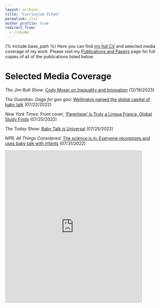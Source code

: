 ```yaml
---
layout: archive
title: "Curriculum Vitae"
permalink: /cv/
author_profile: true
redirect_from:
  - /resume
---
```


{% include base_path %}
Here you can find [my full CV](https://culturologies.co/files/Moser_CV.pdf) and selected media coverage of my work. Please visit my [Publications and Papers](https://culturologies.co/publications) page for full copies of all of the publications listed below.

 Selected Media Coverage
======
<i>The Jim Rutt Show</i>: [Cody Moser on Inequality and Innovation](https://www.jimruttshow.com/cody-moser/) (12/19/2023)

<i>The Guardian: Gaga for goo goo</i>: [Wellington named the global capital of baby talk](https://www.theguardian.com/world/2022/jul/22/gaga-for-goo-goo-wellington-named-the-global-capital-of-baby-talk) (07/22/2022)

<i>New York Times</i>: Front cover, [‘Parentese’ Is Truly a Lingua Franca, Global Study Finds](https://www.nytimes.com/2022/07/24/science/parentese-babies-global-language.html) (07/25/2022)

<i>The Today Show</i>: [Baby Talk is Universal](https://www.youtube.com/watch?v=EidivH52cRw) (07/25/2022)

<i>NPR, All Things Considered</i>: [The science is in: Everyone recognizes and uses baby talk with infants](https://www.npr.org/2022/07/23/1113206642/baby-talk-parenting-language-research) (07/31/2022)

<embed src="https://culturologies.co/files/Moser_CV.pdf" type="application/pdf" width="450px" height="500px" />